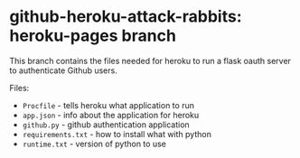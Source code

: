 # github-heroku-attack-rabbits: heroku-pages branch

This branch contains the files needed
for heroku to run a flask oauth server
to authenticate Github users.

Files:

* `Procfile` - tells heroku what application to run
* `app.json` - info about the application for heroku
* `github.py` - github authentication application
* `requirements.txt` - how to install what with python
* `runtime.txt` - version of python to use
